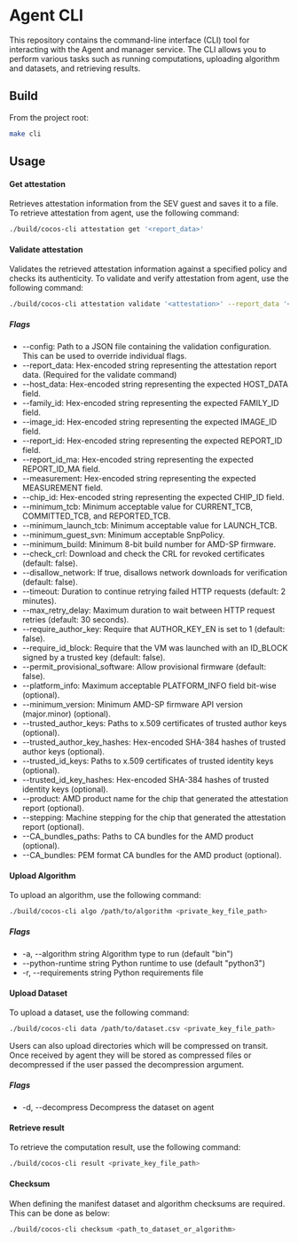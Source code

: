 # Agent CLI

This repository contains the command-line interface (CLI) tool for interacting with the Agent and manager service. The CLI allows you to perform various tasks such as running computations, uploading algorithm and datasets, and retrieving results.

## Build

From the project root:

```bash
make cli
```

## Usage

#### Get attestation
Retrieves attestation information from the SEV guest and saves it to a file.
To retrieve attestation from agent, use the following command:
```bash
./build/cocos-cli attestation get '<report_data>'
```

#### Validate attestation
Validates the retrieved attestation information against a specified policy and checks its authenticity.
To validate and verify attestation from agent, use the following command:
```bash
./build/cocos-cli attestation validate '<attestation>' --report_data '<report_data>'
```
##### Flags
- --config: Path to a JSON file containing the validation configuration. This can be used to override individual flags.
- --report_data: Hex-encoded string representing the attestation report data. (Required for the validate command)
- --host_data: Hex-encoded string representing the expected HOST_DATA field.
- --family_id: Hex-encoded string representing the expected FAMILY_ID field.
- --image_id: Hex-encoded string representing the expected IMAGE_ID field.
- --report_id: Hex-encoded string representing the expected REPORT_ID field.
- --report_id_ma: Hex-encoded string representing the expected REPORT_ID_MA field.
- --measurement: Hex-encoded string representing the expected MEASUREMENT field.
- --chip_id: Hex-encoded string representing the expected CHIP_ID field.
- --minimum_tcb: Minimum acceptable value for CURRENT_TCB, COMMITTED_TCB, and REPORTED_TCB.
- --minimum_launch_tcb: Minimum acceptable value for LAUNCH_TCB.
- --minimum_guest_svn: Minimum acceptable SnpPolicy.
- --minimum_build: Minimum 8-bit build number for AMD-SP firmware.
- --check_crl: Download and check the CRL for revoked certificates (default: false).
- --disallow_network: If true, disallows network downloads for verification (default: false).
- --timeout: Duration to continue retrying failed HTTP requests (default: 2 minutes).
- --max_retry_delay: Maximum duration to wait between HTTP request retries (default: 30 seconds).
- --require_author_key: Require that AUTHOR_KEY_EN is set to 1 (default: false).
- --require_id_block: Require that the VM was launched with an ID_BLOCK signed by a trusted key (default: false).
- --permit_provisional_software: Allow provisional firmware (default: false).
- --platform_info: Maximum acceptable PLATFORM_INFO field bit-wise (optional).
- --minimum_version: Minimum AMD-SP firmware API version (major.minor) (optional).
- --trusted_author_keys: Paths to x.509 certificates of trusted author keys (optional).
- --trusted_author_key_hashes: Hex-encoded SHA-384 hashes of trusted author keys (optional).
- --trusted_id_keys: Paths to x.509 certificates of trusted identity keys (optional).
- --trusted_id_key_hashes: Hex-encoded SHA-384 hashes of trusted identity keys (optional).
- --product: AMD product name for the chip that generated the attestation report (optional).
- --stepping: Machine stepping for the chip that generated the attestation report (optional).
- --CA_bundles_paths: Paths to CA bundles for the AMD product (optional).
- --CA_bundles: PEM format CA bundles for the AMD product (optional).

#### Upload Algorithm

To upload an algorithm, use the following command:

```bash
./build/cocos-cli algo /path/to/algorithm <private_key_file_path>
```

##### Flags
- -a, --algorithm string        Algorithm type to run (default "bin")
- --python-runtime string   Python runtime to use (default "python3")
- -r, --requirements string     Python requirements file


#### Upload Dataset

To upload a dataset, use the following command:

```bash
./build/cocos-cli data /path/to/dataset.csv <private_key_file_path>
```

Users can also upload directories which will be compressed on transit. Once received by agent they will be stored as compressed files or decompressed if the user passed the decompression argument.

##### Flags
- -d, --decompress   Decompress the dataset on agent



#### Retrieve result

To retrieve the computation result, use the following command:

```bash
./build/cocos-cli result <private_key_file_path>
```

#### Checksum
When defining the manifest dataset and algorithm checksums are required. This can be done as below:

```bash
./build/cocos-cli checksum <path_to_dataset_or_algorithm>
```

